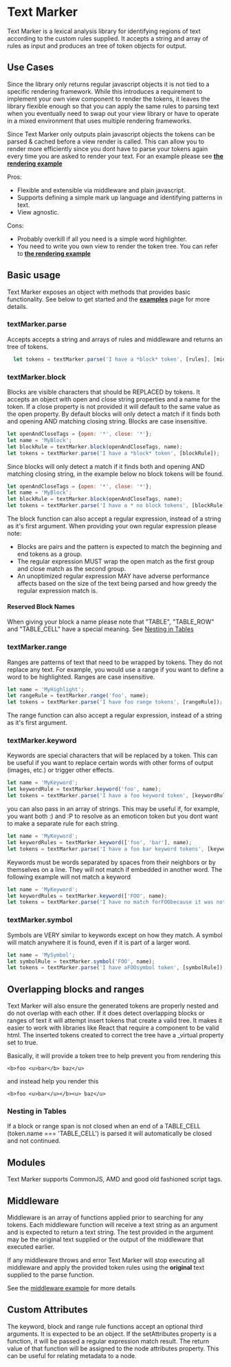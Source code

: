 # Text Marker
Text Marker is a lexical analysis library for identifying regions of text according to the custom rules supplied.  It accepts a string and array of rules as input and produces an tree of token objects for output.

## Use Cases
Since the library only returns regular javascript objects it is not tied to a specific rendering framework. While this introduces a requirement to implement your own view component to render the tokens, it leaves the library flexible enough so that you can apply the same rules to parsing text when you eventually need to swap out your view library or have to operate in a mixed environment that uses multiple rendering frameworks.

Since Text Marker only outputs plain javascript objects the tokens can be parsed & cached before a view render is called. This can allow you to render more efficiently since you dont have to parse your tokens again every time you are asked to render your text. For an example please see **[the rendering example](./examples/render.html)**

Pros:
  - Flexible and extensible via middleware and plain javascript.
  - Supports defining a simple mark up language and identifying patterns in text.
  - View agnostic.

 Cons:
  - Probably overkill if all you need is a simple word highlighter.
  - You need to write you own view to render the token tree. You can refer to **[the rendering example](./examples/render.html)**

## Basic usage
Text Marker exposes an object with methods that provides basic functionality. See below to get started and the **[examples](https://github.com/Paul-Guerra/text-marker/tree/master/examples)** page for more details.

### textMarker.parse
Accepts accepts a string and arrays of rules and middleware and returns an tree of tokens.
````javascript
  let tokens = textMarker.parse('I have a *block* token', [rules], [middleware]);
````

### textMarker.block
Blocks are visible characters that should be REPLACED by tokens. It accepts an object with open and close string properties and a name for the token. If a close property is not provided it will default to the same value as the open property. By default blocks will only detect a match if it finds both and opening AND matching closing string. Blocks are case insensitive.

````javascript
let openAndCloseTags = {open: '*', close: '*'};
let name = 'MyBlock';
let blockRule = textMarker.block(openAndCloseTags, name);
let tokens = textMarker.parse('I have a *block* token', [blockRule]);
````

Since blocks will only detect a match if it finds both and opening AND matching closing string, in the example below no block tokens will be found.

````javascript
let openAndCloseTags = {open: '*', close: '*'};
let name = 'MyBlock';
let blockRule = textMarker.block(openAndCloseTags, name);
let tokens = textMarker.parse('I have a * no block tokens', [blockRule]);
````

The block function can also accept a regular expression, instead of a string as it's first argument. When providing your own regular expression please note:
- Blocks are pairs and the pattern is expected to match the beginning and end tokens as a group.
- The regular expression MUST wrap the open match as the first group and close match as the second group.
- An unoptimized regular expression MAY have adverse performance affects based on the size of the text being parsed and how greedy the regular expression match is.


#### Reserved Block Names
When giving your block a name please note that "TABLE", "TABLE_ROW" and "TABLE_CELL" have a special meaning. See [Nesting in Tables](#nesting-in-tables)

### textMarker.range
Ranges are patterns of text that need to be wrapped by tokens. They do not replace any text. For example, you would use a range if you want to define a word to be highlighted. Ranges are case insensitive.

````javascript
let name = 'MyHighlight';
let rangeRule = textMarker.range('foo', name);
let tokens = textMarker.parse('I have foo range tokens', [rangeRule]);
````

The range function can also accept a regular expression, instead of a string as it's first argument.

### textMarker.keyword
Keywords are special characters that will be replaced by a token. This can be useful if you want to replace certain words with other forms of output (images, etc.) or trigger other effects.

````javascript
let name = 'MyKeyword';
let keywordRule = textMarker.keyword('foo', name);
let tokens = textMarker.parse('I have a foo keyword token', [keywordRule]);
````

you can also pass in an array of strings. This may be useful if, for example, you want both :) and :P to resolve as an emoticon token but you dont want to make a separate rule for each string.

````javascript
let name = 'MyKeyword';
let keywordRules = textMarker.keyword(['foo', 'bar'], name);
let tokens = textMarker.parse('I have a foo bar keyword tokens', [keywordRules]);
````

Keywords must be words separated by spaces from their neighbors or by themselves on a line. They will not match if embedded in another word. The following example will not match a keyword


````javascript
let name = 'MyKeyword';
let keywordRules = textMarker.keyword(['FOO', name);
let tokens = textMarker.parse('I have no match forFOObecause it was not a standalone word', [keywordRules]);
````

### textMarker.symbol
Symbols are VERY similar to keywords except on how they match. A symbol will match anywhere it is found, even if it is part of a larger word.

````javascript
let name = 'MySymbol';
let symbolRule = textMarker.symbol('FOO', name);
let tokens = textMarker.parse('I have aFOOsymbol token', [symbolRule]);
````

## Overlapping blocks and ranges
Text Marker will also ensure the generated tokens are properly nested and do not overlap with each other. If it does detect overlapping blocks or ranges of text it will attempt insert tokens that create a valid tree. It makes it easier to work with libraries like React that require a component to be valid html. The inserted tokens created to correct the tree have a _virtual property set to true.

Basically, it will provide a token tree to help prevent you from rendering this
````
<b>foo <u>bar</b> baz</u>
````
and instead help you render this
````
<b>foo <u>bar</u></b><u> baz</u>
````

### Nesting in Tables
If a block or range span is not closed when an end of a TABLE_CELL (token.name === 'TABLE_CELL') is parsed it will automatically be closed and not continued.

## Modules
Text Marker supports CommonJS, AMD and good old fashioned script tags. 

## Middleware
Middleware is an array of functions applied prior to searching for any tokens. Each middleware function will receive a text string as an argument and is expected to return a text string. The test provided in the argument may be the original text supplied or the output of the middleware that executed earlier.

If any middleware throws and error Text Marker will stop executing all middleware and apply the provided token rules using the **original** text supplied to the parse function.

See the [middleware example](https://github.com/Paul-Guerra/text-marker/blob/master/examples/middleware.html) for more details

## Custom Attributes
The keyword, block and range rule functions accept an optional third arguments. It is expected to be an object. If the setAttributes property is a function, it will be passed a regular expression match result. The return value of that function will be assigned to the node attributes property. This can be useful for relating metadata to a node.
